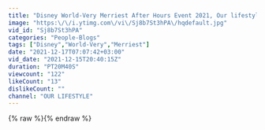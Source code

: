 ```yaml
---
title: "Disney World-Very Merriest After Hours Event 2021, Our lifestyle vlog-86"
image: "https:\/\/i.ytimg.com\/vi\/Sj8b7St3hPA\/hqdefault.jpg"
vid_id: "Sj8b7St3hPA"
categories: "People-Blogs"
tags: ["Disney","World-Very","Merriest"]
date: "2021-12-17T07:07:42+03:00"
vid_date: "2021-12-15T20:40:15Z"
duration: "PT20M40S"
viewcount: "122"
likeCount: "13"
dislikeCount: ""
channel: "OUR LIFESTYLE"
---
```

{% raw %}{% endraw %}
